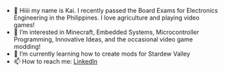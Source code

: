 - 👋 Hiiii my name is Kai. I recently passed the Board Exams for Electronics Engineering in the Philippines. I love agriculture and playing video games!
- 👀 I’m interested in Minecraft, Embedded Systems, Microcontroller Programming, Innovative Ideas, and the occasional video game modding!
- 🌱 I’m currently learning how to create mods for Stardew Valley
- 📫 How to reach me: [LinkedIn](https://www.linkedin.com/in/kristinevalderosa/)

<!---
DragonClawz/DragonClawz is a ✨ special ✨ repository because its `README.md` (this file) appears on your GitHub profile.
You can click the Preview link to take a look at your changes.
--->
